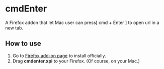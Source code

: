 # cmdEnter
A Firefox addon that let Mac user can press[ cmd + Enter ] to open url in a new tab.

## How to use

1. Go to [Firefox add-on page](https://addons.mozilla.org/firefox/addon/cmdenterformac/) to install officially.
2. Drag **cmdenter.xpi** to your Firefox. (Of course, on your Mac.)


